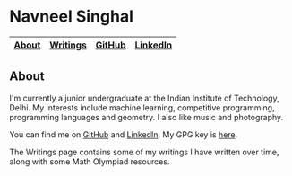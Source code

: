 [comment]: <> (Navneel Singhal)

# Navneel Singhal

| [About][] | [Writings][] | [GitHub][] | [LinkedIn][] |
| - | - | - | - |

## About

I'm currently a junior undergraduate at the Indian Institute of Technology, Delhi. My interests include machine learning, competitive programming, programming languages and geometry. I also like music and photography.

You can find me on [GitHub][] and [LinkedIn][]. My GPG key is [here][].

The Writings page contains some of my writings I have written over time, along with some Math Olympiad resources.

[About]: https://NavneelSinghal.github.io
[Writings]: https://NavneelSinghal.github.io/writings
[GitHub]: https://github.com/NavneelSinghal/
[LinkedIn]: https://www.linkedin.com/in/navneelsinghal/
[here]: navneel.gpg.pub
